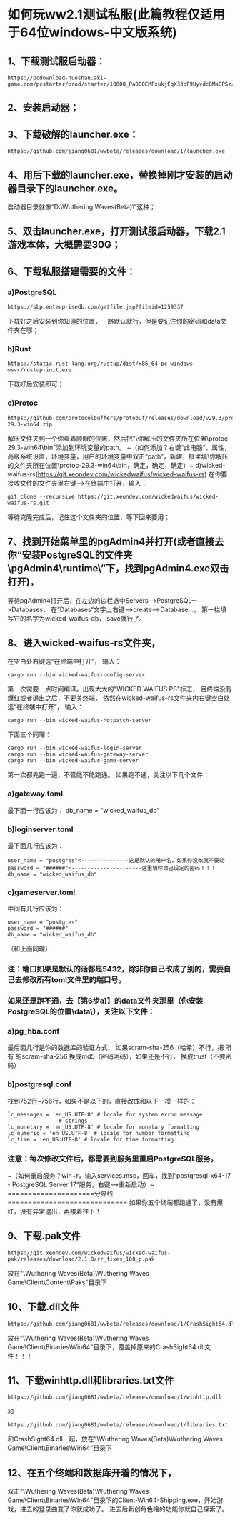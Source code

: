 # 如何玩ww2.1测试私服(此篇教程仅适用于64位windows-中文版系统)
## 1、下载测试服启动器：    

    https://pcdownload-huoshan.aki-game.com/pcstarter/prod/starter/10008_Pa0Q0EMFxukjEqX33pF9Uyvdc8MaGPSz/G152/1.7.1.0/cDKioEuJvj9zCC9Q04iF3pNG2JBm9rhj/installer.exe
## 2、安装启动器；
## 3、下载破解的launcher.exe：
    
    https://github.com/jiang0681/wwbeta/releases/download/1/launcher.exe
## 4、用后下载的launcher.exe，替换掉刚才安装的启动器目录下的launcher.exe。
启动器目录就像“D:\Wuthering Waves(Beta)\”这种；
## 5、双击launcher.exe，打开测试服启动器，下载2.1游戏本体，大概需要30G；
## 6、下载私服搭建需要的文件：
### a)PostgreSQL
    
    https://sbp.enterprisedb.com/getfile.jsp?fileid=1259337
下载好之后安装到你知道的位置，一路默认就行，但是要记住你的密码和data文件夹在哪；
### b)Rust
    
    https://static.rust-lang.org/rustup/dist/x86_64-pc-windows-msvc/rustup-init.exe
下载好后安装即可；
### c)Protoc
    
    https://github.com/protocolbuffers/protobuf/releases/download/v29.3/protoc-29.3-win64.zip
解压文件夹到一个你看着顺眼的位置，然后把"\你解压的文件夹所在位置\protoc-29.3-win64\bin"添加到环境变量的path。
~（如何添加？右键“此电脑”，属性，高级系统设置，环境变量，用户的环境变量中双击“path”，新建，框里填\你解压的文件夹所在位置\protoc-29.3-win64\bin，确定，确定，确定）~
d)wicked-waifus-rs(https://git.xeondev.com/wickedwaifus/wicked-waifus-rs)
在你要接收文件的文件夹里右键-->在终端中打开，输入：
    
    git clone --recursive https://git.xeondev.com/wickedwaifus/wicked-waifus-rs.git
等待克隆完成后，记住这个文件夹的位置，等下回来要用；
## 7、找到开始菜单里的pgAdmin4并打开(或者直接去你“安装PostgreSQL的文件夹\pgAdmin4\runtime\”下，找到pgAdmin4.exe双击打开)，
等待pgAdmin4打开后，在左边的边栏选中Servers-->PostgreSQL-->Databases，
在”Databases“文字上右键-->create-->Database...，
第一栏填写它的名字为wicked_waifus_db，
save就行了。
## 8、进入wicked-waifus-rs文件夹，
在空白处右键选“在终端中打开”，
输入：
    
    cargo run --bin wicked-waifus-config-server
第一次需要一点时间编译。出现大大的“WICKED WAIFUS PS"标志，
且终端没有爆红或者退出之后，不要关终端，
依然在wicked-waifus-rs文件夹内右键空白处选“在终端中打开”，
输入：
    
    cargo run --bin wicked-waifus-hotpatch-server
下面三个同理：
    
    cargo run --bin wicked-waifus-login-server
    cargo run --bin wicked-waifus-gateway-server
    cargo run --bin wicked-waifus-game-server
第一次都先跑一遍，不管能不能跑通。
如果跑不通，关注以下几个文件：
### a)gateway.toml
最下面一行应该为：
db_name = "wicked_waifus_db"
### b)loginserver.toml
最下面几行应该为：
    
    user_name = "postgres"<---------------这是默认的用户名，如果你没改就不要动
    password = "######"<----------------------这里填你自己设定的密码！！！
    db_name = "wicked_waifus_db"
### c)gameserver.toml
中间有几行应该为：
    
    user_name = "postgres"
    password = "######"
    db_name = "wicked_waifus_db"
（和上面同理）
### 注：端口如果是默认的话都是5432，除非你自己改成了别的，需要自己去修改所有toml文件里的端口号。
### 如果还是跑不通，去【第6步a)】的data文件夹那里（你安装PostgreSQL的位置\data\），关注以下文件：
### a)pg_hba.conf
最后面几行是你的数据库的验证方式，
如果scram-sha-256（哈希）不行，把 所有 的scram-sha-256
换成md5（密码明码），如果还是不行，
换成trust（不要密码）
### b)postgresql.conf
找到752行~756行，如果不是以下的，直接改成和以下一模一样的：
    
    lc_messages = 'en_US.UTF-8' # locale for system error message
					# strings
    lc_monetary = 'en_US.UTF-8' # locale for monetary formatting
    lc_numeric = 'en_US.UTF-8' # locale for number formatting
    lc_time = 'en_US.UTF-8' # locale for time formatting

### 注意：每次修改文件后，都需要到服务里重启PostgreSQL服务。
~（如何重启服务？win+r，输入services.msc，回车，找到“postgresql-x64-17 - PostgreSQL Server 17”服务，右键-->重新启动）~
=====================分界线=============================
如果你五个终端都跑通了，没有爆红，没有异常退出，再接着往下！
## 9、下载.pak文件
    
    https://git.xeondev.com/wickedwaifus/wicked-waifus-pak/releases/download/2.1.0/rr_fixes_100_p.pak
放在"\Wuthering Waves(Beta)\Wuthering Waves Game\Client\Content\Paks\"目录下
## 10、下载.dll文件
    
    https://github.com/jiang0681/wwbeta/releases/download/1/CrashSight64.dll
放在“\Wuthering Waves(Beta)\Wuthering Waves Game\Client\Binaries\Win64\"目录下，覆盖掉原来的CrashSight64.dll文件！！！
## 11、下载winhttp.dll和libraries.txt文件
    
    https://github.com/jiang0681/wwbeta/releases/download/1/winhttp.dll
和
    
    https://github.com/jiang0681/wwbeta/releases/download/1/libraries.txt
和CrashSight64.dll一起，放在“\Wuthering Waves(Beta)\Wuthering Waves Game\Client\Binaries\Win64\"目录下
## 12、在五个终端和数据库开着的情况下，
双击“\Wuthering Waves(Beta)\Wuthering Waves Game\Client\Binaries\Win64\"目录下的Client-Win64-Shipping.exe，开始游戏，进去的登录曲变了你就成功了。
进去后新创角色啥的功能你就自己探索了。
